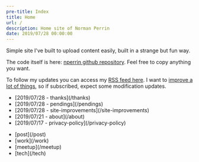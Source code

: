 ```yaml
---
pre-title: Index
title: Home
url: /
description: Home site of Norman Perrin
date: 2019/07/28 00:00:00
---
```


Simple site I've built to upload content easily, built in a strange but fun way.

The code itself is here: [nperrin github repository](https://github.com/NormanPerrin/nperrin/tree/src). Feel free to copy anything you want.

To follow my updates you can access my [RSS feed here](/feed/index.xml). I want to [improve a lot of things](/site-improvements), so if subscribed, expect some modification updates.

<nav id="file">
	<ul>
		<li>[2019/07/28 - thanks](/thanks)</li>
		<li>[2019/07/28 - pendings](/pendings)</li>
		<li>[2019/07/28 - site-improvements](/site-improvements)</li>
		<li>[2019/07/21 - about](/about)</li>
		<li>[2019/07/17 - privacy-policy](/privacy-policy)</li>
	</ul>
</nav>
<nav id="dir">
	<ul>
		<li>[post](/post)</li>
		<li>[work](/work)</li>
		<li>[meetup](/meetup)</li>
		<li>[tech](/tech)</li>
	</ul>
</nav>

